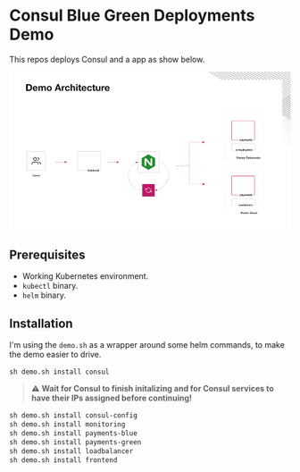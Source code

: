 # Consul Blue Green Deployments Demo

This repos deploys Consul and a app as show below.

![Screenshot](images/architecture-diagram.png)

## Prerequisites
- Working Kubernetes environment.
- `kubectl` binary.
- `helm` binary.

## Installation
I'm using the `demo.sh` as a wrapper around some helm commands, to make the demo easier to drive.
```
sh demo.sh install consul
```

> :warning: **Wait for Consul to finish initalizing and for Consul services to have their IPs assigned before continuing!**

```
sh demo.sh install consul-config
sh demo.sh install monitoring
sh demo.sh install payments-blue
sh demo.sh install payments-green
sh demo.sh install loadbalancer
sh demo.sh install frontend

```




